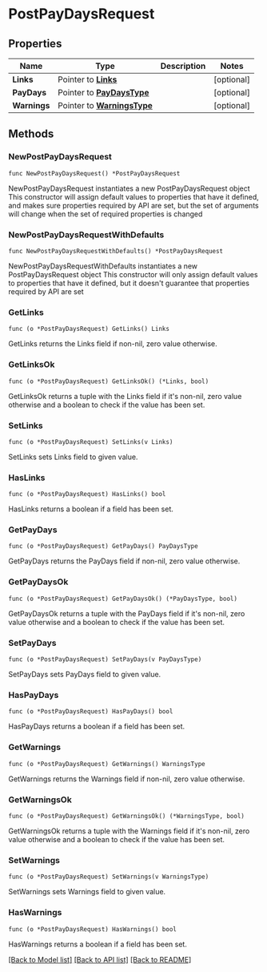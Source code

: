 # PostPayDaysRequest

## Properties

Name | Type | Description | Notes
------------ | ------------- | ------------- | -------------
**Links** | Pointer to [**Links**](Links.md) |  | [optional] 
**PayDays** | Pointer to [**PayDaysType**](PayDaysType.md) |  | [optional] 
**Warnings** | Pointer to [**WarningsType**](WarningsType.md) |  | [optional] 

## Methods

### NewPostPayDaysRequest

`func NewPostPayDaysRequest() *PostPayDaysRequest`

NewPostPayDaysRequest instantiates a new PostPayDaysRequest object
This constructor will assign default values to properties that have it defined,
and makes sure properties required by API are set, but the set of arguments
will change when the set of required properties is changed

### NewPostPayDaysRequestWithDefaults

`func NewPostPayDaysRequestWithDefaults() *PostPayDaysRequest`

NewPostPayDaysRequestWithDefaults instantiates a new PostPayDaysRequest object
This constructor will only assign default values to properties that have it defined,
but it doesn't guarantee that properties required by API are set

### GetLinks

`func (o *PostPayDaysRequest) GetLinks() Links`

GetLinks returns the Links field if non-nil, zero value otherwise.

### GetLinksOk

`func (o *PostPayDaysRequest) GetLinksOk() (*Links, bool)`

GetLinksOk returns a tuple with the Links field if it's non-nil, zero value otherwise
and a boolean to check if the value has been set.

### SetLinks

`func (o *PostPayDaysRequest) SetLinks(v Links)`

SetLinks sets Links field to given value.

### HasLinks

`func (o *PostPayDaysRequest) HasLinks() bool`

HasLinks returns a boolean if a field has been set.

### GetPayDays

`func (o *PostPayDaysRequest) GetPayDays() PayDaysType`

GetPayDays returns the PayDays field if non-nil, zero value otherwise.

### GetPayDaysOk

`func (o *PostPayDaysRequest) GetPayDaysOk() (*PayDaysType, bool)`

GetPayDaysOk returns a tuple with the PayDays field if it's non-nil, zero value otherwise
and a boolean to check if the value has been set.

### SetPayDays

`func (o *PostPayDaysRequest) SetPayDays(v PayDaysType)`

SetPayDays sets PayDays field to given value.

### HasPayDays

`func (o *PostPayDaysRequest) HasPayDays() bool`

HasPayDays returns a boolean if a field has been set.

### GetWarnings

`func (o *PostPayDaysRequest) GetWarnings() WarningsType`

GetWarnings returns the Warnings field if non-nil, zero value otherwise.

### GetWarningsOk

`func (o *PostPayDaysRequest) GetWarningsOk() (*WarningsType, bool)`

GetWarningsOk returns a tuple with the Warnings field if it's non-nil, zero value otherwise
and a boolean to check if the value has been set.

### SetWarnings

`func (o *PostPayDaysRequest) SetWarnings(v WarningsType)`

SetWarnings sets Warnings field to given value.

### HasWarnings

`func (o *PostPayDaysRequest) HasWarnings() bool`

HasWarnings returns a boolean if a field has been set.


[[Back to Model list]](../README.md#documentation-for-models) [[Back to API list]](../README.md#documentation-for-api-endpoints) [[Back to README]](../README.md)


